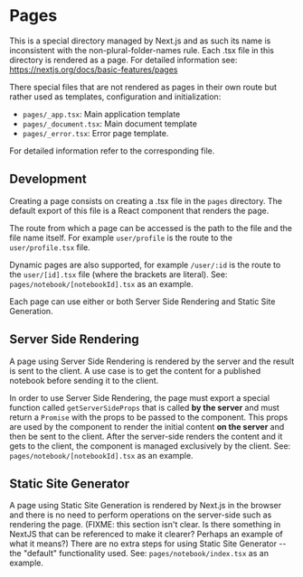 # Pages

This is a special directory managed by Next.js and as such its name is inconsistent with the non-plural-folder-names rule. Each .tsx file in this directory is rendered as a page.
For detailed information see: https://nextjs.org/docs/basic-features/pages

There special files that are not rendered as pages in their own route but rather used as templates, configuration and initialization:
  - `pages/_app.tsx`: Main application template
  - `pages/_document.tsx`: Main document template
  - `pages/_error.tsx`: Error page template.

For detailed information refer to the corresponding file.

## Development

Creating a page consists on creating a .tsx file in the `pages` directory. The default export of this file is a React component that renders the page.

The route from which a page can be accessed is the path to the file and the file name itself.
For example `user/profile` is the route to the `user/profile.tsx` file.

Dynamic pages are also supported, for example `/user/:id` is the route to the `user/[id].tsx` file (where the brackets are literal).
See: `pages/notebook/[notebookId].tsx` as an example.

Each page can use either or both Server Side Rendering and Static Site Generation.

## Server Side Rendering

A page using Server Side Rendering is rendered by the server and the result is sent to the client. A use case is to get the content for a published notebook before sending it to the client.

In order to use Server Side Rendering, the page must export a special function called `getServerSideProps` that is called **by the server** and must return a `Promise` with the props to be passed to the component. This props are used by the component to render the initial content **on the server** and then be sent to the client. After the server-side renders the content and it gets to the client, the component is managed exclusively by the client.
See: `pages/notebook/[notebookId].tsx` as an example.

## Static Site Generator

A page using Static Site Generation is rendered by Next.js in the browser and there is no need to perform operations on the server-side such as rendering the page. (FIXME: this section isn't clear. Is there something in NextJS that can be referenced to make it clearer? Perhaps an example of what it means?)
There are no extra steps for using Static Site Generator -- the "default" functionality used.
See: `pages/notebook/index.tsx` as an example.
